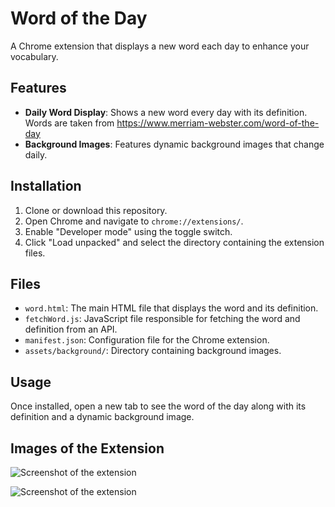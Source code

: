 # Word of the Day

A Chrome extension that displays a new word each day to enhance your vocabulary.

## Features

- **Daily Word Display**: Shows a new word every day with its definition. Words are taken from https://www.merriam-webster.com/word-of-the-day
- **Background Images**: Features dynamic background images that change daily.

## Installation

1. Clone or download this repository.
2. Open Chrome and navigate to `chrome://extensions/`.
3. Enable "Developer mode" using the toggle switch.
4. Click "Load unpacked" and select the directory containing the extension files.

## Files

- `word.html`: The main HTML file that displays the word and its definition.
- `fetchWord.js`: JavaScript file responsible for fetching the word and definition from an API.
- `manifest.json`: Configuration file for the Chrome extension.
- `assets/background/`: Directory containing background images.

## Usage

Once installed, open a new tab to see the word of the day along with its definition and a dynamic background image.

## Images of the Extension

![Screenshot of the extension](assets/application/image-1.png)

![Screenshot of the extension](assets/application/image-2.png)
